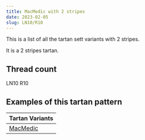 ```yaml
---
title: MacMedic with 2 stripes
date: 2023-02-05
slug: LN10/R10
---
```

This is a list of all the tartan sett variants with 2 stripes.

It is a 2 stripes tartan.


## Thread count
LN10 R10

## Examples of this tartan pattern

| Tartan Variants |
|---------------|
| [MacMedic](/variants/ln10/r10-lne0e0e0-rc00020)||
